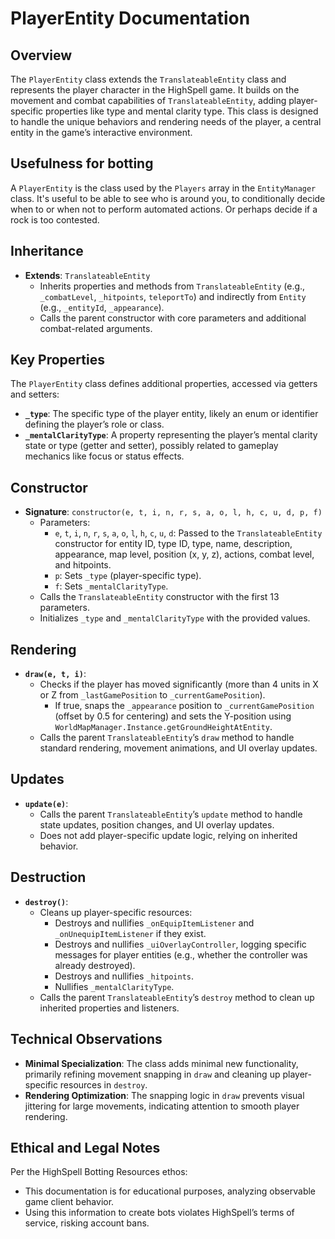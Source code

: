 # PlayerEntity Documentation

## Overview
The `PlayerEntity` class extends the `TranslateableEntity` class and represents the player character in the HighSpell game. It builds on the movement and combat capabilities of `TranslateableEntity`, adding player-specific properties like type and mental clarity type. This class is designed to handle the unique behaviors and rendering needs of the player, a central entity in the game’s interactive environment.

## Usefulness for botting
A `PlayerEntity` is the class used by the `Players` array in the `EntityManager` class. It's useful to be able to see who is around you, to conditionally decide when to or when not to perform automated actions. Or perhaps decide if a rock is too contested. 


## Inheritance
- **Extends**: `TranslateableEntity`
  - Inherits properties and methods from `TranslateableEntity` (e.g., `_combatLevel`, `_hitpoints`, `teleportTo`) and indirectly from `Entity` (e.g., `_entityId`, `_appearance`).
  - Calls the parent constructor with core parameters and additional combat-related arguments.

## Key Properties
The `PlayerEntity` class defines additional properties, accessed via getters and setters:

- **`_type`**: The specific type of the player entity, likely an enum or identifier defining the player’s role or class.
- **`_mentalClarityType`**: A property representing the player’s mental clarity state or type (getter and setter), possibly related to gameplay mechanics like focus or status effects.

## Constructor
- **Signature**: `constructor(e, t, i, n, r, s, a, o, l, h, c, u, d, p, f)`
  - Parameters:
    - `e`, `t`, `i`, `n`, `r`, `s`, `a`, `o`, `l`, `h`, `c`, `u`, `d`: Passed to the `TranslateableEntity` constructor for entity ID, type ID, type, name, description, appearance, map level, position (x, y, z), actions, combat level, and hitpoints.
    - `p`: Sets `_type` (player-specific type).
    - `f`: Sets `_mentalClarityType`.
  - Calls the `TranslateableEntity` constructor with the first 13 parameters.
  - Initializes `_type` and `_mentalClarityType` with the provided values.

## Rendering
- **`draw(e, t, i)`**:
  - Checks if the player has moved significantly (more than 4 units in X or Z from `_lastGamePosition` to `_currentGamePosition`).
    - If true, snaps the `_appearance` position to `_currentGamePosition` (offset by 0.5 for centering) and sets the Y-position using `WorldMapManager.Instance.getGroundHeightAtEntity`.
  - Calls the parent `TranslateableEntity`’s `draw` method to handle standard rendering, movement animations, and UI overlay updates.

## Updates
- **`update(e)`**:
  - Calls the parent `TranslateableEntity`’s `update` method to handle state updates, position changes, and UI overlay updates.
  - Does not add player-specific update logic, relying on inherited behavior.

## Destruction
- **`destroy()`**:
  - Cleans up player-specific resources:
    - Destroys and nullifies `_onEquipItemListener` and `_onUnequipItemListener` if they exist.
    - Destroys and nullifies `_uiOverlayController`, logging specific messages for player entities (e.g., whether the controller was already destroyed).
    - Destroys and nullifies `_hitpoints`.
    - Nullifies `_mentalClarityType`.
  - Calls the parent `TranslateableEntity`’s `destroy` method to clean up inherited properties and listeners.

## Technical Observations
- **Minimal Specialization**: The class adds minimal new functionality, primarily refining movement snapping in `draw` and cleaning up player-specific resources in `destroy`.
- **Rendering Optimization**: The snapping logic in `draw` prevents visual jittering for large movements, indicating attention to smooth player rendering.

## Ethical and Legal Notes
Per the HighSpell Botting Resources ethos:
- This documentation is for educational purposes, analyzing observable game client behavior.
- Using this information to create bots violates HighSpell’s terms of service, risking account bans.